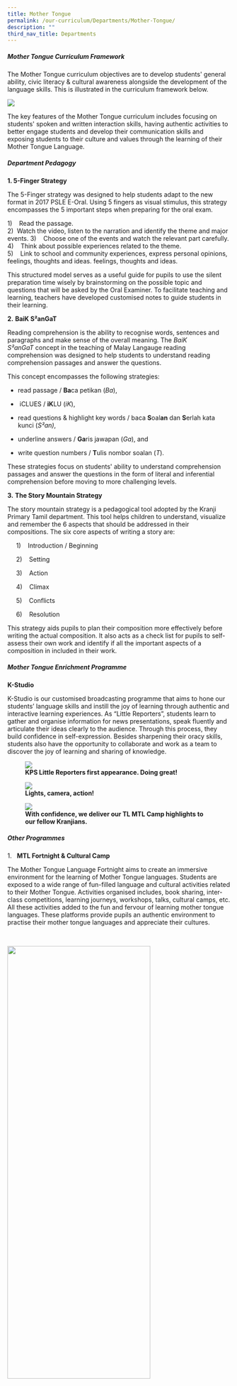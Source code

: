 ```yaml
---
title: Mother Tongue
permalink: /our-curriculum/Departments/Mother-Tongue/
description: ""
third_nav_title: Departments
---
```

##### **Mother Tongue Curriculum Framework**

  

The Mother Tongue curriculum objectives are to develop students' general ability, civic literacy & cultural awareness alongside the development of the language skills. This is illustrated in the curriculum framework below. 

![](/images/Our%20Curriculum/Departments/Mother%20Tongue/M1.png)  

The key features of the Mother Tongue curriculum includes focusing on students' spoken and written interaction skills, having authentic activities to better engage students and develop their communication skills and exposing students to their culture and values through the learning of their Mother Tongue Language. 

  

##### **Department Pedagogy**

**1\. 5-Finger Strategy**

The 5-Finger strategy was designed to help students adapt to the new format in 2017 PSLE E-Oral. Using 5 fingers as visual stimulus, this strategy encompasses the 5 important steps when preparing for the oral exam.

 1)    Read the passage.<br>
 2)   Watch the video, listen to the narration and identify the theme and major events.
 3)    Choose one of the events and watch the relevant part carefully.<br>
 4)    Think about possible experiences related to the theme.<br>
 5)    Link to school and community experiences, express personal opinions,
				 feelings, thoughts and ideas.
        feelings, thoughts and ideas.

This structured model serves as a useful guide for pupils to use the silent preparation time wisely by brainstorming on the possible topic and questions that will be asked by the Oral Examiner. To facilitate teaching and learning, teachers have developed customised notes to guide students in their learning.

**2.** **BaiK S²anGaT**

Reading comprehension is the ability to recognise words, sentences and paragraphs and make sense of the overall meaning. The _BaiK S²anGaT_ concept in the teaching of Malay Langauge reading comprehension was designed to help students to understand reading comprehension passages and answer the questions.

This concept encompasses the following strategies:

* read passage / **Ba**ca petikan (_Ba_),

*  iCLUES / **iK**LU (_iK_),

* read questions & highlight key words / baca **S**oal**an** dan **S**erlah kata kunci (_S²an)_,

* underline answers / **Ga**ris jawapan (_Ga_), and

* write question numbers / **T**ulis nombor soalan (_T_).

  

These strategies focus on students' ability to understand comprehension passages and answer the questions in the form of literal and inferential comprehension before moving to more challenging levels.

**3.** **The Story Mountain Strategy**

The story mountain strategy is a pedagogical tool adopted by the Kranji Primary Tamil department. This tool helps children to understand, visualize and remember the 6 aspects that should be addressed in their compositions. The six core aspects of writing a story are:

     1)    Introduction / Beginning

     2)    Setting

     3)    Action

     4)    Climax

     5)    Conflicts

     6)    Resolution

This strategy aids pupils to plan their composition more effectively before writing the actual composition. It also acts as a check list for pupils to self-assess their own work and identify if all the important aspects of a composition in included in their work. 

##### **Mother Tongue Enrichment Programme**

  
**K-Studio**  

K-Studio is our customised broadcasting programme that aims to hone our students’ language skills and instill the joy of learning through authentic and interactive learning experiences. As “Little Reporters”, students learn to gather and organise information for news presentations, speak fluently and articulate their ideas clearly to the audience. Through this process, they build confidence in self-expression. Besides sharpening their oracy skills, students also have the opportunity to collaborate and work as a team to discover the joy of learning and sharing of knowledge. 

<figure>

<img src="/images/Our%20Curriculum/Departments/Mother%20Tongue/M2.png">

<figcaption> <strong> KPS Little Reporters first appearance. Doing great! </strong> </figcaption>

</figure>


<figure>

<img src="/images/Our%20Curriculum/Departments/Mother%20Tongue/M3.png">

<figcaption> <strong> Lights, camera, action! </strong> </figcaption>

</figure>

<figure>

<img src="/images/Our%20Curriculum/Departments/Mother%20Tongue/M4.png">

<figcaption> <strong> With confidence, we deliver our TL MTL Camp highlights to our fellow Kranjians. </strong> </figcaption>

</figure>  

##### **Other Programmes**

  

1.   **MTL Fortnight & Cultural Camp**

  

The Mother Tongue Language Fortnight aims to create an immersive environment for the learning of Mother Tongue languages. Students are exposed to a wide range of fun-filled language and cultural activities related to their Mother Tongue. Activities organised includes, book sharing, inter-class competitions, learning journeys, workshops, talks, cultural camps, etc. All these activities added to the fun and fervour of learning mother tongue languages. These platforms provide pupils an authentic environment to practise their mother tongue languages and appreciate their cultures.

                           

<img style="width:80%;height:50%" src="/images/Our%20Curriculum/Departments/Mother%20Tongue/M5.jpg">

<figure>
<img style="width:80%;height:50%" src="/images/Our%20Curriculum/Departments/Mother%20Tongue/M6.jpg">

<figure>

<img src="/images/Our%20Curriculum/Departments/Mother%20Tongue/M7.jpg">

<figcaption> <strong> CL Activities: Shadow Puppet, Chinese Bean Artwork, Paper Cutting </strong> </figcaption>

</figure> 


<img style="width:80%;height:50%" src="/images/Our%20Curriculum/Departments/Mother%20Tongue/M8.jpg">

<figure>

<img src="/images/Our%20Curriculum/Departments/Mother%20Tongue/M9.jpg">

<figcaption> <strong> ML Activities: Silat, Kite-making </strong> </figcaption>

</figure> 



<img style="width:80%;height:50%" src="/images/Our%20Curriculum/Departments/Mother%20Tongue/M10.jpg">

<figure>

<img src="/images/Our%20Curriculum/Departments/Mother%20Tongue/M11.jpg">

<figcaption> <strong> TL Activities: Drama and performance, Face-mask painting </strong> </figcaption>

</figure> 

</figure>

**2. Learning Journey**

  

Learning Journeys aims to provide a platform for pupils to extend their learning beyond the classroom. The learning journey creates a wonderful experience for pupils as they are able to gain a hands-on-experience and have a better understanding of their language and culture. Reflections done after the trip helps pupils to examine and interpret their experience to gain new understanding which provides deeper learning.  

  
<figure>

<img src="/images/Our%20Curriculum/Departments/Mother%20Tongue/M12.jpg">

<figcaption> <strong> CL: Tea Appreciation </strong> </figcaption>

</figure>

<figure>

<img src="/images/Our%20Curriculum/Departments/Mother%20Tongue/M13.jpg">

<figcaption> <strong> ML: Making of Malay Delicacies -Ondeh-ondeh </strong> </figcaption>

</figure>                                                           

<figure>

<img src="/images/Our%20Curriculum/Departments/Mother%20Tongue/M14.jpg">

<figcaption> <strong> TL: Pupils had a close-up of cows, calves and goats and could not contain the excitement! </strong> </figcaption>

</figure> 
                           

  

3.   **Reading Programme**

  

KPS Mother Tongue Reading Programme aims to cultivate pupils’ interest in reading and expose them to books of different genre. To carry out this programme, the department has purchased a range of books that are recommended for the different levels from P1 to P6. Class-based library corners are set up to provide the opportunity for students to be engaged in reading activities or even borrow books home for leisure reading. Students are also given the reading passports to note down their reading progress and share with the teachers and their peers their reading journey. 

<img style="width:80%;height:50%" src="/images/Our%20Curriculum/Departments/Mother%20Tongue/M15.jpg">

<figure>

<img src="/images/Our%20Curriculum/Departments/Mother%20Tongue/M16.jpg">

<figcaption> <strong> Recess Activity @ KPS Reading Cafe </strong> </figcaption>

</figure>


  

##### **Talent Development Programme**

The Mother Tongue Talent Development Programme (TDP) is designed to nurture promising students who have consistently demonstrated a keen ability and interest in their Mother Tongue.  These pupils are selected for the Higher Mother Tongue Programme from Primary 3 .  The programme aims to hone students’ language skills, deepen their knowledge of the language and appreciation of their culture through a wide range of enrichment activities.  These activities include storytelling, class-based talk shows, book sharing, cultural festivals exposure and literature studies.  Students will have opportunities to collaborate with their peers and engage in experiential learning, which help them to develop their critical and inventive thinking, communication and collaboration skills, nurturing them into proficient learners of the language.  

![](/images/Our%20Curriculum/Departments/Mother%20Tongue/M17.png)

##### **Tips for parents**

* Speak to your child in MTL whenever possible.

* Show interest in your child’s MTL learning experiences and encourage him or her to share them with you

* Have regular conversation with your child about his/her experience in class.

* Cultivate good **reading habits** (reading together). Reading resources includes books, newspapers, magazines, online          resources, etc.)

* Encourage and accompany your child to watch suitable TV programmes in MTL.

* Use physical and digital resources to help your child revise the vocabulary and learning content.

* Make use of objects in the environment to engage your child in **conversations**.